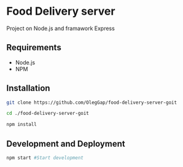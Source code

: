 # Food Delivery server

Project on Node.js and framawork Express 

## Requirements
- Node.js
- NPM
## Installation
```bash
git clone https://github.com/OlegGap/food-delivery-server-goit
```
```bash
cd ./food-delivery-server-goit
```
```bash
npm install
```
## Development and Deployment
```bash
npm start #Start development
```

